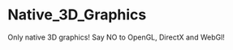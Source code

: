Native_3D_Graphics
==================

Only native 3D graphics! Say NO to OpenGL, DirectX and WebGl!

